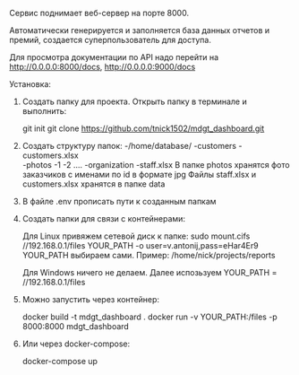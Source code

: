 Сервис поднимает веб-сервер на порте 8000. 

Автоматически генерируется и заполняется база данных отчетов и премий, создается суперпользователь для доступа.

Для просмотра документации по API надо перейти на http://0.0.0.0:8000/docs, http://0.0.0.0:9000/docs

Установка:

1. Создать папку для проекта. Открыть папку в терминале и выполнить:
    
    git init
    git clone https://github.com/tnick1502/mdgt_dashboard.git

2. Создать структуру папок:
   -/home/database/
      -customers
         -customers.xlsx         
         -photos
            -1 
            -2 ....
      -organization
         -staff.xlsx
    В папке photos хранятся фото заказчиков c именами по id в формате jpg
    Файлы staff.xlsx и customers.xlsx хранятся в папке data

4. В файле .env прописать пути к созданным папкам

5. Создать папки для связи с контейнерами:
    
    Для Linux привяжем сетевой диск к папке:
    sudo mount.cifs //192.168.0.1/files YOUR_PATH -o user=v.antonij,pass=eHar4Er9
    YOUR_PATH выбираем сами. Пример: /home/nick/projects/reports

    Для Windows ничего не делаем. Далее испозьзуем YOUR_PATH = //192.168.0.1/files

6. Можно запустить через контейнер:
    
    docker build -t mdgt_dashboard .
    docker run -v YOUR_PATH:/files -p 8000:8000 mdgt_dashboard

7. Или через docker-compose:

    docker-compose up

